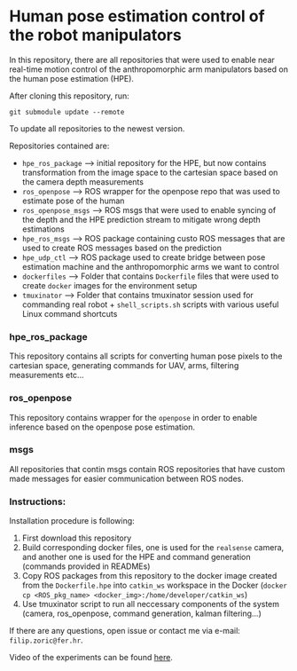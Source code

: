 # Human pose estimation control of the robot manipulators 

In this repository, there are all repositories that were used to enable near real-time motion control 
of the anthropomorphic arm manipulators based on the human pose estimation (HPE). 

After cloning this repository, run: 

```
git submodule update --remote
```

To update all repositories to the newest version.

Repositories contained are: 
 * `hpe_ros_package` --> initial repository for the HPE, but now contains transformation from the image space to the cartesian space based on the camera depth measurements
 * `ros_openpose` --> ROS wrapper for the openpose repo that was used to estimate pose of the human 
 * `ros_openpose_msgs` --> ROS msgs that were used to enable syncing of the depth and the HPE prediction stream to mitigate wrong depth estimations 
 * `hpe_ros_msgs` --> ROS package containing custo ROS messages that are used to create ROS messages based on the prediction 
 * `hpe_udp_ctl` --> ROS package used to create bridge between pose estimation machine and the anthropomorphic arms we want to control 
 * `dockerfiles` --> Folder that contains `Dockerfile` files that were used to create `docker` images for the environment setup 
 * `tmuxinator` --> Folder that contains tmuxinator session used for commanding real robot + `shell_scripts.sh` scripts with various useful Linux command shortcuts

### hpe_ros_package 

This repository contains all scripts for converting human pose pixels to the cartesian space, generating commands for UAV, arms, filtering measurements etc...

### ros_openpose

This repository contains wrapper for the `openpose` in order to enable inference based on the openpose pose estimation. 

### msgs 

All repositories that contin msgs contain ROS repositories that have custom made messages for easier communication between ROS nodes.

### Instructions: 

Installation procedure is following: 
 1. First download this repository 
 2. Build corresponding docker files, one is used for the `realsense` camera, and another one is used for the HPE and command generation (commands provided in READMEs)
 3. Copy ROS packages from this repository to the docker image created from the `Dockerfile.hpe` into `catkin_ws` workspace in the Docker (`docker cp <ROS_pkg_name> <docker_img>:/home/developer/catkin_ws`) 
 4. Use tmuxinator script to run all neccessary components of the system (camera, ros_openpose, command generation, kalman filtering...) 

If there are any questions, open issue or contact me via e-mail: `filip.zoric@fer.hr`. 

Video of the experiments can be found [here](https://www.youtube.com/watch?v=Et0COkuk6Es&ab_channel=LaricsLab). 
